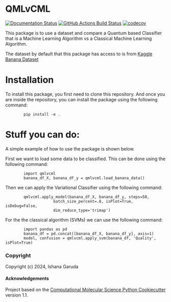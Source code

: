 QMLvCML
==============================
[//]: # (Badges)
[![Documentation Status](https://readthedocs.org/projects/qmlvcml/badge/?version=latest)](https://qmlvcml.readthedocs.io/en/latest/?badge=latest)
[![GitHub Actions Build Status](https://github.com/ishana23g/qmlvcml/workflows/CI/badge.svg)](https://github.com/ishana23g/qmlvcml/actions?query=workflow%3ACI)
[![codecov](https://codecov.io/gh/ishana23g/QMLvCML/branch/main/graph/badge.svg?token=QGz0MSi2xw)](https://codecov.io/gh/ishana23g/QMLvCML)

This package is to use a dataset and compare a Quantum based Classifier that is a Machine Learning Algorithm vs a Classical Machine Learning Algorithm.

The dataset by default that this package has access to is from [Kaggle Banana Dataset](https://www.kaggle.com/datasets/l3llff/banana)

Installation
============

To install this package, you first need to clone this repository.
And once you are inside the repository, you can install the package using the following command:

```
        pip install -e .
```


Stuff you can do:
===============

A simple example of how to use the package is shown below.

First we want to load some data to be classified. This can be done using the following command:

```
        import qmlvcml 
        banana_df_X, banana_df_y = qmlvcml.load_banana_data()
```

Then we can apply the Variational Classifier using the following command:

```
        qmlvcml.apply_model(banana_df_X, banana_df_y, steps=50,
                     batch_size_percent=.8, isPlot=True, isDebug=False,
                     dim_reduce_type='trimap')
```

For the the classical algorithm (SVMs) we can use the following command:

```
        import pandas as pd
        banana_df = pd.concat([banana_df_X, banana_df_y], axis=1)
        model, confusion = qmlvcml.apply_svm(banana_df, 'Quality', isPlot=True)
```

### Copyright

Copyright (c) 2024, Ishana Garuda


#### Acknowledgements
 
Project based on the 
[Computational Molecular Science Python Cookiecutter](https://github.com/molssi/cookiecutter-cms) version 1.1.
